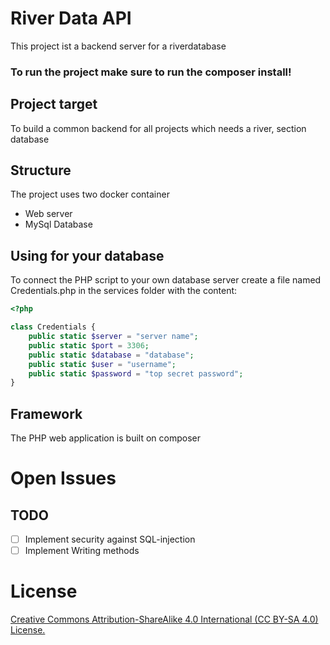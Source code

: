 # River Data API

This project ist a backend server for  a riverdatabase

### To run the project make sure to run the composer install!

## Project target

To build a common backend for all projects which needs a river, section database


## Structure

The project uses two docker container
 - Web server
 - MySql Database

## Using for your database

To connect the PHP script to your own database server create a file named Credentials.php in the services folder with the content:
````php
<?php

class Credentials {
    public static $server = "server name";
    public static $port = 3306;
    public static $database = "database";
    public static $user = "username";
    public static $password = "top secret password";
}
````



## Framework
The PHP web application is built on composer

# Open Issues

## TODO
 - [ ] Implement security against SQL-injection
 - [ ] Implement Writing methods

# License
[Creative Commons Attribution-ShareAlike 4.0 International (CC BY-SA 4.0) License.](https://creativecommons.org/licenses/by-sa/4.0/)

